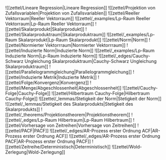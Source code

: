 ![[zettel/Lineare Regression|Lineare Regression]]
![[zettel/Projektion von Zufallsvariablen|Projektion von Zufallsvariablen]]
![[zettel/Reeller Vektorraum|Reeller Vektorraum]]
![[zettel/_examples/Lp-Raum Reeller Vektorraum|Lp-Raum Reeller Vektorraum]]
![[zettel/Skalarprodukt|Skalarprodukt]]
![[zettel/Skalarproduktraum|Skalarproduktraum]]
![[zettel/_examples/Lp-Raum Skalarprodukt|Lp-Raum Skalarprodukt]]
![[zettel/Norm|Norm]]
![[zettel/Normierter Vektorrraum|Normierter Vektorrraum]]
![[zettel/Induzierte Norm|Induzierte Norm]]
![[zettel/_examples/Lp-Raum Induzierte Norm|Lp-Raum Induzierte Norm]]
![[zettel/_edges/Cauchy-Schwarz Ungleichung Skalarproduktraum|Cauchy-Schwarz Ungleichung Skalarproduktraum]]
![[zettel/Parallelogrammgleichung|Parallelogrammgleichung]]
![[zettel/Induzierte Metrik|Induzierte Metrik]]
![[zettel/Folge/Konvergenz|Konvergenz]]
![[zettel/Menge/Abgeschlossenheit|Abgeschlossenheit]]
![[zettel/Cauchy-Folge|Cauchy-Folge]]
![[zettel/Hilbertraum Cauchy-Folge|Hilbertraum Cauchy-Folge]]
![[zettel/_lemmas/Stetigkeit der Norm|Stetigkeit der Norm]]
![[zettel/_lemmas/Stetigkeit des Skalarprodukts|Stetigkeit des Skalarprodukts]]
![[zettel/_theorems/Projektionstheorem|Projektionstheorem]]
![[zettel/_edges/Lp-Raum Hilbertraum|Lp-Raum Hilbertraum]]
![[zettel/Vorhersage von Zeitreihen|Vorhersage von Zeitreihen]]
![[zettel/PACF|PACF]]
![[zettel/_edges/AR-Prozess erster Ordnung ACF|AR-Prozess erster Ordnung ACF]]
![[zettel/_edges/AR-Prozess erster Ordnung PACF|AR-Prozess erster Ordnung PACF]]
![[zettel/Zeitreihe/Deterministisch|Deterministisch]]
![[zettel/Wold-Zerlegung|Wold-Zerlegung]]